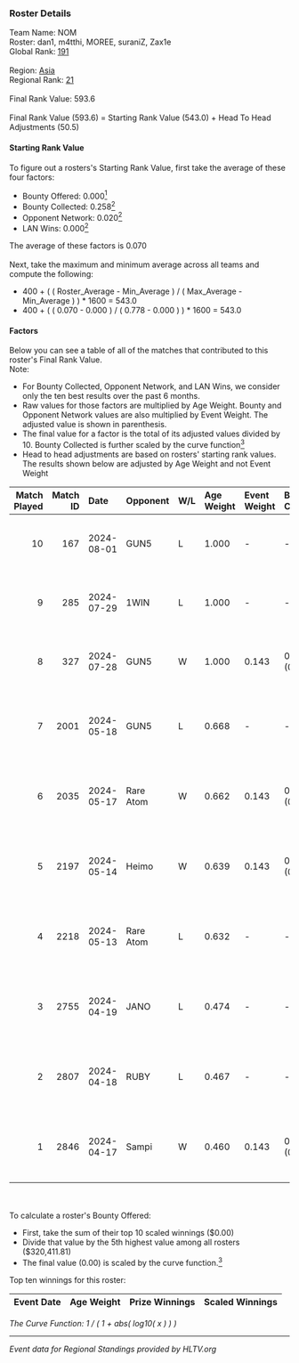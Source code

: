 ### Roster Details<br />
Team Name: NOM<br />
Roster: dan1, m4tthi, MOREE, suraniZ, Zax1e<br />
Global Rank: [191](../standings_global.md)<br />
<br />
Region: [Asia]( ../standings_asia.md)<br />
Regional Rank: [21]( ../standings_asia.md)<br />
<br />
Final Rank Value:  593.6<br />
<br />
Final Rank Value (593.6) = Starting Rank Value (543.0) + Head To Head Adjustments (50.5)<br />

#### Starting Rank Value<br />
To figure out a rosters's Starting Rank Value, first take the average of these four factors:<br />
- Bounty Offered: 0.000[<sup>1</sup>](#table2)
- Bounty Collected: 0.258[<sup>2</sup>](#table1)
- Opponent Network: 0.020[<sup>2</sup>](#table1)
- LAN Wins: 0.000[<sup>2</sup>](#table1)

The average of these factors is 0.070<br />
<br />
Next, take the maximum and minimum average across all teams and compute the following:<br />
- 400 + ( ( Roster_Average - Min_Average ) / ( Max_Average - Min_Average ) ) * 1600 = 543.0
- 400 + ( ( 0.070 - 0.000 ) / ( 0.778 - 0.000 ) ) * 1600 = 543.0


#### Factors<br />
Below you can see a table of all of the matches that contributed to this roster's Final Rank Value.<br />
Note:<br />

- For Bounty Collected, Opponent Network, and LAN Wins, we consider only the ten best results over the past 6 months.
- Raw values for those factors are multiplied by Age Weight. Bounty and Opponent Network values are also multiplied by Event Weight. The adjusted value is shown in parenthesis.
- The final value for a factor is the total of its adjusted values divided by 10. Bounty Collected is further scaled by the curve function[<sup>3</sup>](#curveFunction)
- Head to head adjustments are based on rosters' starting rank values. The results shown below are adjusted by Age Weight and not Event Weight
<span id="table1"></span><br />


| Match Played | Match ID | Date       | Opponent  | W/L | Age Weight | Event Weight | Bounty Collected | Opponent Network | LAN Wins  | H2H Adj. | Roster                               |
| -: | -: | :- | :- | :- | :- | :- | :- | :- | :- | -: | :- |
|           10 |      167 | 2024-08-01 | GUN5      | L   | 1.000      | -            | -                | -                | -         |    -5.41 | dan1, m4tthi, MOREE, suraniZ, Zax1e  |
|            9 |      285 | 2024-07-29 | 1WIN      | L   | 1.000      | -            | -                | -                | -         |    -2.82 | dan1, m4tthi, MOREE, suraniZ, Zax1e  |
|            8 |      327 | 2024-07-28 | GUN5      | W   | 1.000      | 0.143        | 0.072 (0.010)    | 0.550 (0.079)    | 0 (0.000) |    26.14 | dan1, m4tthi, MOREE, suraniZ, Zax1e  |
|            7 |     2001 | 2024-05-18 | GUN5      | L   | 0.668      | -            | -                | -                | -         |    -2.39 | dan1, hotd0g , m4tthi, meztal, MOREE |
|            6 |     2035 | 2024-05-17 | Rare Atom | W   | 0.662      | 0.143        | 0.009 (0.001)    | 0.464 (0.044)    | 0 (0.000) |    17.44 | dan1, hotd0g , m4tthi, meztal, MOREE |
|            5 |     2197 | 2024-05-14 | Heimo     | W   | 0.639      | 0.143        | 0.006 (0.001)    | 0.103 (0.009)    | 0 (0.000) |    13.87 | dan1, hotd0g , m4tthi, meztal, MOREE |
|            4 |     2218 | 2024-05-13 | Rare Atom | L   | 0.632      | -            | -                | -                | -         |    -2.71 | dan1, hotd0g , m4tthi, meztal, MOREE |
|            3 |     2755 | 2024-04-19 | JANO      | L   | 0.474      | -            | -                | -                | -         |    -4.88 | dan1, hotd0g , m4tthi, meztal, MOREE |
|            2 |     2807 | 2024-04-18 | RUBY      | L   | 0.467      | -            | -                | -                | -         |    -1.57 | dan1, hotd0g , m4tthi, meztal, MOREE |
|            1 |     2846 | 2024-04-17 | Sampi     | W   | 0.460      | 0.143        | 0.027 (0.002)    | 1.000 (0.066)    | 0 (0.000) |    12.88 | dan1, hotd0g , m4tthi, meztal, MOREE |

<br />
<span id="table2"></span><br />
To calculate a roster's Bounty Offered:<br />

- First, take the sum of their top 10 scaled winnings ($0.00)
- Divide that value by the 5th highest value among all rosters ($320,411.81)
- The final value (0.00) is scaled by the curve function.[<sup>3</sup>](#curveFunction)

Top ten winnings for this roster:<br />

| Event Date | Age Weight | Prize Winnings | Scaled Winnings |
| :- | -: | :- | :- |


<span id="curveFunction"></span>_The Curve Function: 1 / ( 1 + abs( log10( x ) ) )_<br />

---
_Event data for Regional Standings provided by HLTV.org_<br />
